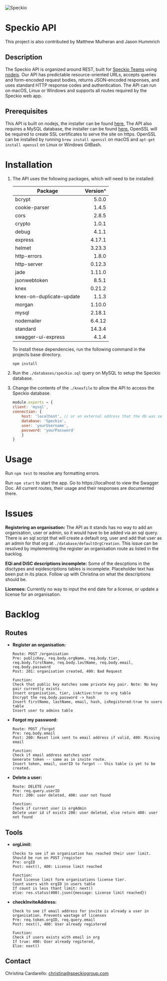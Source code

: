 ![Speckio](https://i1.wp.com/speckio-teams.com/wp-content/uploads/2020/09/cropped-speckio_logo_full_text_only.png?fit=1700%2C424 "Speckio")

# Speckio API
This project is also contributed by Matthew Mulheran and Jason Hummrich

## Description
The Speckio API is organized around REST, built for [Speckio Teams](http://speckio-teams.com) using [nodejs](https://nodejs.org/en/). Our API has predictable resource-oriented URLs, accepts queries and form-encoded request bodies, returns JSON-encoded responses, and uses standard HTTP response codes and authentication.
The API can run on macOS, Linux or Windows and supports all routes required by the Speckio web app.

## Prerequisites
This API is built on nodejs, the installer can be found [here.](https://nodejs.org/en/download/) The API also requires a MySQL database, the installer can be found [here.](https://dev.mysql.com/downloads/) OpenSSL will be required to create SSL certificates to serve the site on https. OpenSSL can be installed by running ```brew install openssl``` on macOS and ```apt-get install openssl``` on Linux or Windows GitBash.

# Installation
1. The API uses the following packages, which will need to be installed:

    |Package| Version^|
    |-------|------:|
    |bcrypt| 5.0.0|
    |cookie-parser| 1.4.5|
    |cors| 2.8.5|
    |crypto| 1.0.1|
    |debug| 4.1.1|
    |express| 4.17.1|
    |helmet| 3.23.3|
    |http-errors| 1.8.0|
    |http-server| 0.12.3|
    |jade| 1.11.0|
    |jsonwebtoken| 8.5.1|
    |knex| 0.21.2|
    |knex-on-duplicate-update| 1.1.3|
    |morgan| 1.10.0|
    |mysql| 2.18.1|
    |nodemailer| 6.4.12|
    |standard| 14.3.4|
    |swagger-ui-express| 4.1.4|

    To install these dependencies, run the following command in the projects base directory.
    ```bash
    npm install
    ```

2. Run the ```./databases/speckio.sql``` query on MySQL to setup the Speckio database.

3. Change the contents of the ```./knexfile``` to allow the API to access the Speckio database.
    ```javascript
    module.exports = {
    client: 'mysql',
    connection: {
        host: 'localhost', // or an external address that the db was setup on
        database: 'Speckio',
        user: 'yourUsername',
        password: 'yourPassword'
        }
    }
    ```

# Usage

Run ```npm test``` to resolve any formatting errors.

Run ```npm start``` to start the app. Go to https://localhost to view the Swagger Doc. All current routes, their usage and their responses are documented there.

# Issues
**Registering an organisation:**
The API as it stands has no way to add an organisation, user or admin, so it would have to be added via an sql query. There is an sql script that will create a default org, user and add that user as an admin for that org at ```./database/defaultOrgCreation```. This issue can be resolved by implementing the register an organisation route as listed in the backlog.

**EQi and DiSC descriptions incomplete:**
Some of the descptions in the disctypes and eqidescriptions tables is incomplete. Placeholder text has been put in its place. Follow up with Christina on what the descriptions should be.

**Licenses:**
Currently no way to input the end date for a license, or update a license for an organisation.

# Backlog
## Routes
* **Register an organisation:**
    ```
    Route: POST /organisation
    Pre: publicKey, req.body.orgName, req.body.tier, req.body.firstName, req.body.lastName, req.body.email, req.body.password
    Post: 201: organisation created, 400: Bad Request

    Function:
    Check that public key matches some private key pair. Note: No key pair currently exists.
    Insert organisation, tier, isActive:true to org table
    Encrypt the req.body.password -> hash
    Insert firstName, lastName, email, hash, isRegistered:true to users table
    Insert user to admins table
    ```

* **Forgot my password:**
    ```
    Route: POST /forgot
    Pre: req.body.email
    Post: 200: Reset link sent to email address if valid, 400: Missing email

    Function:
    Check if email address matches user
    Generate token -- same as in invite route.
    Insert token, email, userID to forgot -- this table is yet to be created.
    ```

* **Delete a user:**
    ```
    Route: DELETE /user
    Pre: req.query.userID
    Post: 200: user deleted, 400: user not found

    Function:
    Check if current user is orgAdmin
    Delete user id if exists 200: user deleted, else return 400: user not found
    ```

## Tools
* **orgLimit:**
    ```
    Checks to see if an organisation has reached their user limit. Should be run on POST /register
    Pre: orgID
    Post: next(), 400: License limit reached

    Function:
    Find license limit form organisations license tier.
    Count users with orgID in users table
    If count is less thant limit: next()
    else: res.status(400).json({message: License limit reached})
    ```
* **checkInviteAddress:**
    ```
    Check to see if email address for invite is already a user in organisation. Prevents wastage of licenses
    Pre: req.token.orgID, req.query.email
    Post: next(), 400: User already registered

    Function:
    Check if users exists with email in org
    If true: 400: User already regitered,
    Else: next()
    ```

## Contact
Christina Cardarello: christina@speckiogroup.com
